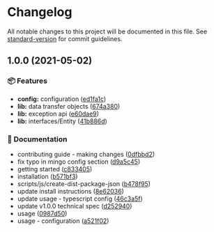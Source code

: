 # Changelog

All notable changes to this project will be documented in this file. See [standard-version](https://github.com/conventional-changelog/standard-version) for commit guidelines.

## 1.0.0 (2021-05-02)


### :package: Features

* **config:** configuration ([ed1fa1c](https://github.com/flex-development/dreepo/commit/ed1fa1c258f69f5607b66f48bc16789b301630b2))
* **lib:** data transfer objects ([674a380](https://github.com/flex-development/dreepo/commit/674a38087e3b0fe243bba606365699961e3a73ea))
* **lib:** exception api ([e60dae9](https://github.com/flex-development/dreepo/commit/e60dae9dc8394a92130de46b22a9fa8b3e342f2f))
* **lib:** interfaces/Entity ([41b886d](https://github.com/flex-development/dreepo/commit/41b886dba74d78e65380806c93b54569b183a62b))


### :book: Documentation

* contributing guide - making changes ([0dfbbd2](https://github.com/flex-development/dreepo/commit/0dfbbd23647a8f9d223e66cabfac0d2ad003fb6d))
* fix typo in mingo config section ([d9a5c45](https://github.com/flex-development/dreepo/commit/d9a5c452472733cbc6cb2b7136ea81bb724d2d87))
* getting started ([c833405](https://github.com/flex-development/dreepo/commit/c833405a7ef30673fc3a8202cf60eb0988d37baa))
* installation ([b571bf3](https://github.com/flex-development/dreepo/commit/b571bf340f3a59fa5e085ed37a070732ed5fc9cb))
* scripts/js/create-dist-package-json ([b478f95](https://github.com/flex-development/dreepo/commit/b478f95952e28c278cb82b127d27e625e2b489d7))
* update install instructions ([8e62036](https://github.com/flex-development/dreepo/commit/8e62036a675f2e415ca46c434447b60abc741d93))
* update usage - typescript config ([46c3a5f](https://github.com/flex-development/dreepo/commit/46c3a5f59602e27b68ec3f91e5d97aac3b16c8c2))
* update v1.0.0 technical spec ([d252940](https://github.com/flex-development/dreepo/commit/d252940efd1ef8fab9950ce57288e5d14e70bf61))
* usage ([0987d50](https://github.com/flex-development/dreepo/commit/0987d506dc23500b60dff66a1f5d439adbe8fb7d))
* usage - configuration ([a521f02](https://github.com/flex-development/dreepo/commit/a521f02ca0426aa173b5214c97526203e96ce337))
